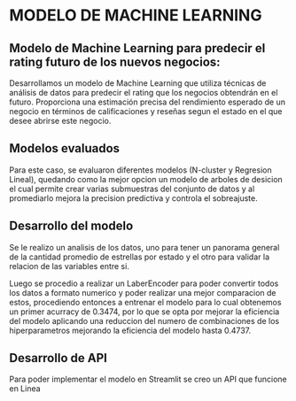 # MODELO DE MACHINE LEARNING

## Modelo de Machine Learning para predecir el rating futuro de los nuevos negocios: 
Desarrollamos un modelo de Machine Learning que utiliza técnicas de análisis de datos para predecir el rating que los negocios obtendrán en el futuro. Proporciona una estimación precisa del rendimiento esperado de un negocio en términos de calificaciones y reseñas segun el estado en el que desee abrirse este negocio.

## Modelos evaluados
Para este caso, se evaluaron diferentes modelos (N-cluster y Regresion Lineal), quedando como la mejor opcion un modelo de arboles de desicion el cual permite crear varias submuestras del conjunto de datos y al promediarlo mejora la precision predictiva y controla el sobreajuste.

## Desarrollo del modelo
Se le realizo un analisis de los datos, uno para tener un panorama general de la cantidad promedio de estrellas por estado y el otro para validar la relacion de las variables entre si.

Luego se procedio a realizar un LaberEncoder para poder convertir todos los datos a formato numerico y poder realizar una mejor comparacion de estos, procediendo entonces a entrenar el modelo para lo cual obtenemos un primer acurracy de 0.3474, por lo que se opta por mejorar la eficiencia del modelo aplicando una reduccion del numero de combinaciones de los hiperparametros mejorando la eficiencia del modelo hasta 0.4737.

## Desarrollo de API
Para poder implementar el modelo en Streamlit se creo un API que funcione en Linea